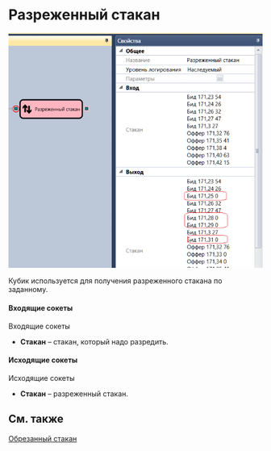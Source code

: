 # Разреженный стакан

![Designer Empty glass 00](../images/Designer_Empty_glass_00.png)

Кубик используется для получения разреженного стакана по заданному.

#### Входящие сокеты

Входящие сокеты

- **Стакан** – стакан, который надо разредить.

#### Исходящие сокеты

Исходящие сокеты

- **Стакан** – разреженный стакан.

## См. также

[Обрезанный стакан](Designer_MarketDepthTruncateDiagramElement.md)
